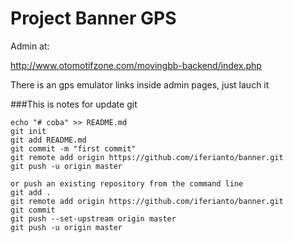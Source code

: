# Project Banner GPS

Admin at:

http://www.otomotifzone.com/movingbb-backend/index.php


There is an gps emulator links inside admin pages, just lauch it



###This is notes for update git

```
echo "# coba" >> README.md
git init
git add README.md
git commit -m "first commit"
git remote add origin https://github.com/iferianto/banner.git
git push -u origin master

or push an existing repository from the command line
git add .
git remote add origin https://github.com/iferianto/banner.git
git commit
git push --set-upstream origin master
git push -u origin master
```
